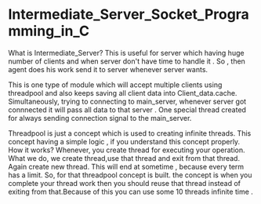 # Intermediate_Server_Socket_Programming_in_C

What is Intermediate_Server?
This is useful for server which having huge number of clients and when server don't have time to handle it . So , then agent does
his work send it to server whenever server wants.

This is one type of module which will accept multiple clients using threadpool and also keeps saving all client data into 
Client_data.cache. Simultaneously, trying to connecting to main_server, whenever server got connnected it will pass all data to that server . 
One special thread created for always sending connection signal to the main_server. 
    
    
 Threadpool is just a concept which is used to creating infinite threads. This concept having a simple logic , if you understand 
 this concept properly. 
 How it works?
 Whenever, you create thread for executing your operation. What we do, we create thread,use that thread and exit from that thread.
 Again create new thread. This will end at sometime , because every term has a limit. So, for that threadpool concept is built.
 the concept is when you complete your thread work then you should reuse that thread instead of exiting from that.Because of this 
 you can use some 10 threads infinite time .
 
 
 
